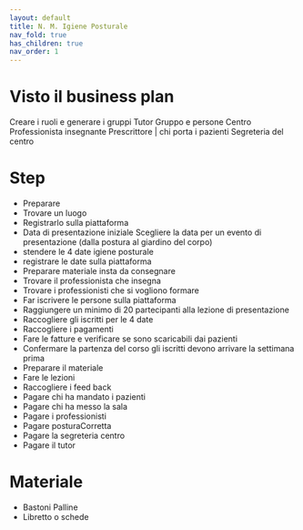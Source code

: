 ```yaml
---
layout: default
title: N. M. Igiene Posturale
nav_fold: true 
has_children: true
nav_order: 1
---
```


# Visto il business plan 

Creare i ruoli e generare i gruppi
Tutor Gruppo e persone
Centro
Professionista insegnante
Prescrittore | chi porta i pazienti
Segreteria del centro

# Step

- Preparare 
- Trovare un luogo 
- Registrarlo sulla piattaforma
- Data di presentazione iniziale Scegliere la data per un evento di presentazione (dalla postura al giardino del corpo) 
- stendere le 4 date igiene posturale
- registrare le date sulla piattaforma
- Preparare materiale insta da consegnare
- Trovare il professionista che insegna
- Trovare i professionisti che si vogliono formare
- Far iscrivere le persone sulla piattaforma
- Raggiungere un minimo di 20 partecipanti alla lezione di presentazione
- Raccogliere gli iscritti per le 4 date
- Raccogliere i pagamenti 
- Fare le fatture e verificare se sono scaricabili dai pazienti 
- Confermare la partenza del corso gli iscritti devono arrivare la settimana prima
- Preparare il materiale
- Fare le lezioni 
- Raccogliere i feed back
- Pagare chi ha mandato i pazienti
- Pagare chi ha messo la sala
- Pagare i professionisti
- Pagare posturaCorretta
- Pagare la segreteria centro
- Pagare il tutor

# Materiale 

- Bastoni Palline 
- Libretto o schede

